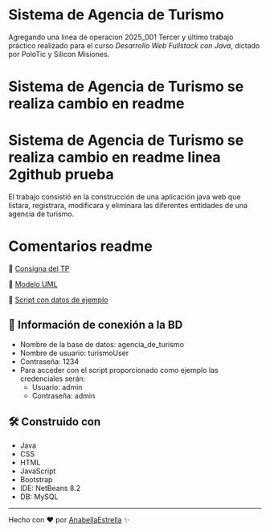 # Sistema de Agencia de Turismo
Agregando una linea de operacion 2025_001
Tercer y último trabajo práctico realizado para el curso _Desarrollo Web Fullstack con Java_, dictado por PoloTic y Silicon Misiones.
# Sistema de Agencia de Turismo se realiza cambio en readme 
# Sistema de Agencia de Turismo se realiza cambio en readme linea 2github prueba
El trabajo consistió en la construcción de una aplicación java web que listara, registrara, modificara y eliminara las diferentes entidades de una agencia de turismo.
# Comentarios readme 
📄 [Consigna del TP](https://drive.google.com/file/d/1Ta7UbM7JQrGh8CbyqJ6DquCldM7j1Ctm/view?usp=sharing)

📄 [Modelo UML](https://drive.google.com/file/d/1An8eVDB-ZinBR6Pjmf7Kdt-gW51ZbTfw/view?usp=sharing)

📄 [Script con datos de ejemplo](https://drive.google.com/file/d/1rC0606o_KqCLqFWGkWF_BkZ8wrIQXqlk/view?usp=sharing)

## 🔌 Información de conexión a la BD
- Nombre de la base de datos: agencia_de_turismo
- Nombre de usuario: turismoUser
- Contraseña: 1234
- Para acceder con el script proporcionado como ejemplo las credenciales serán:
  - Usuario: admin
  - Contraseña: admin

## 🛠️ Construido con
- Java
- CSS
- HTML
- JavaScript
- Bootstrap
- IDE: NetBeans 8.2
- DB: MySQL

---
Hecho con ❤ por [AnabellaEstrella](https://github.com/AnabellaEstrella) ✨
